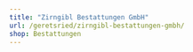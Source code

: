 ```yaml
---
title: "Zirngibl Bestattungen GmbH"
url: /geretsried/zirngibl-bestattungen-gmbh/
shop: Bestattungen
---
```

